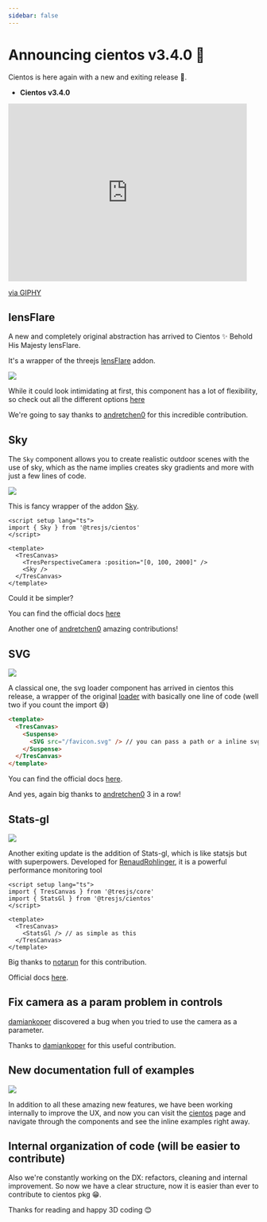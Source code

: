 ```yaml
---
sidebar: false
---
```


# Announcing cientos v3.4.0 🎉

Cientos is here again with a new and exiting release 🎉.

- **Cientos v3.4.0**

<iframe src="https://giphy.com/embed/2XOL4zsm6V0nm" width="480" height="358" frameBorder="0" class="giphy-embed" allowFullScreen></iframe><p><a href="https://giphy.com/gifs/walking-2XOL4zsm6V0nm">via GIPHY</a></p>

## lensFlare

A new and completely original abstraction has arrived to Cientos ✨ Behold His Majesty lensFlare.

It's a wrapper of the threejs [lensFlare](https://threejs.org/docs/#examples/en/objects/Lensflare) addon.

![](/blog/lensflare.gif)

While it could look intimidating at first, this component has a lot of flexibility, so check out all the different options [here](https://cientos.tresjs.org/guide/abstractions/lensflare.html)

We're going to say thanks to [andretchen0](https://github.com/andretchen0) for this incredible contribution.

## Sky

The `Sky` component allows you to create realistic outdoor scenes with the use of sky, which as the name implies creates sky gradients and more with just a few lines of code.

![](/blog/sky.gif)

This is  fancy wrapper of the addon [Sky](https://threejs.org/examples/?q=sky#webgl_shaders_sky).

```vue
<script setup lang="ts">
import { Sky } from '@tresjs/cientos'
</script>

<template>
  <TresCanvas>
    <TresPerspectiveCamera :position="[0, 100, 2000]" />
    <Sky />
  </TresCanvas>
</template>
```
Could it be simpler?

You can find the official docs [here](https://cientos.tresjs.org/guide/staging/sky.html)

Another one of [andretchen0](https://github.com/andretchen0) amazing contributions!

## SVG

![](/blog/svg.gif)

A classical one, the svg loader component has arrived in cientos this release, a wrapper of the original [loader](https://threejs.org/docs/?q=svg#examples/en/loaders/SVGLoader) with basically one line of code (well two if you count the import 😅)

```html
<template>
  <TresCanvas>
    <Suspense>
      <SVG src="/favicon.svg" /> // you can pass a path or a inline svg
    </Suspense>
  </TresCanvas>
</template>
```
You can find the official docs [here](https://cientos.tresjs.org/guide/loaders/svg.html).

And yes, again big thanks to [andretchen0](https://github.com/andretchen0) 3 in a row!

## Stats-gl

![](/blog/stats-gl.png)


Another exiting update is the addition of Stats-gl, which is like statsjs but with superpowers. Developed for [RenaudRohlinger](https://github.com/RenaudRohlinger/stats-gl), it is a powerful performance monitoring tool

```vue
<script setup lang="ts">
import { TresCanvas } from '@tresjs/core'
import { StatsGl } from '@tresjs/cientos'
</script>

<template>
  <TresCanvas>
    <StatsGl /> // as simple as this
  </TresCanvas>
</template>
```

Big thanks to [notarun](https://github.com/notarun) for this contribution.

Official docs [here](https://cientos.tresjs.org/guide/misc/stats-gl.html).

## Fix camera as a param problem in controls

[damiankoper](https://github.com/damiankoper) discovered a bug when you tried to use the camera as a parameter.

Thanks to [damiankoper](https://github.com/damiankoper) for this useful contribution.

## New documentation full of examples

![](/blog/docs-examples.png)

In addition to all these amazing new features, we have been working internally to improve the UX, and now you can visit the [cientos](https://cientos.tresjs.org/) page and navigate through the components and see the inline examples right away.

## Internal organization of code (will be easier to contribute)

Also we're constantly working on the DX: refactors, cleaning and internal improvement. So now we have a clear structure, now it is easier than ever to contribute to cientos pkg 😁.

Thanks for reading and happy 3D coding  😊